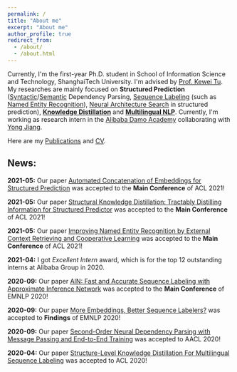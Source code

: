 ```yaml
---
permalink: /
title: "About me"
excerpt: "About me"
author_profile: true
redirect_from: 
  - /about/
  - /about.html
---
```


Currently, I'm the first-year Ph.D. student in School of Information Science and Technology, ShanghaiTech University. I'm advised by [Prof. Kewei Tu](http://faculty.sist.shanghaitech.edu.cn/faculty/tukw/). My researches are mainly focused on **Structured Prediction** ([Syntactic](https://wangxinyu0922.github.io/publication/aacl-2020-second)/[Semantic](https://wangxinyu0922.github.io/publication/acl-2019-second) Dependency Parsing, [Sequence Labeling](https://wangxinyu0922.github.io/publication/emnlp-2020-ain) (such as [Named Entity Recognition](https://wangxinyu0922.github.io/publication/acl-2021-retrieval)), [Neural Architecture Search](https://wangxinyu0922.github.io/publication/acl-2021-ace) in structured prediction), [**Knowledge Distillation**](https://wangxinyu0922.github.io/publication/acl-2021-structural) and [**Multilingual NLP**](https://wangxinyu0922.github.io/publication/acl-2020-structure). Currently, I'm working as research intern in the [Alibaba Damo Academy](http://damo.alibaba.com) collaborating with [Yong Jiang](http://jiangyong.site). 

Here are my [Publications](https://wangxinyu0922.github.io/publications/) and [CV](https://wangxinyu0922.github.io/cv/).

## News:

**2021-05:** Our paper [Automated Concatenation of Embeddings for Structured Prediction](https://wangxinyu0922.github.io/publication/acl-2021-ace) was accepted to the **Main Conference** of ACL 2021!

**2021-05:** Our paper [Structural Knowledge Distillation: Tractably Distilling Information for Structured Predictor](https://wangxinyu0922.github.io/publication/acl-2021-structural) was accepted to the **Main Conference** of ACL 2021!

**2021-05:** Our paper [Improving Named Entity Recognition by External Context Retrieving and Cooperative Learning](https://wangxinyu0922.github.io/publication/acl-2021-retrieval) was accepted to the **Main Conference** of ACL 2021!

**2021-04:** I got *Excellent Intern* award, which is for the top 12 outstanding interns at Alibaba Group in 2020. 

**2020-09:** Our paper [AIN: Fast and Accurate Sequence Labeling with Approximate Inference Network](https://wangxinyu0922.github.io/publication/emnlp-2020-ain) was accepted to the **Main Conference** of EMNLP 2020!

**2020-09:** Our paper [More Embeddings, Better Sequence Labelers?](https://wangxinyu0922.github.io/publication/emnlp-2020-empirical) was accepted to **Findings** of EMNLP 2020!

**2020-09:** Our paper [Second-Order Neural Dependency Parsing with Message Passing and End-to-End Training](https://wangxinyu0922.github.io/publication/aacl-2020-second) was accepted to AACL 2020!

**2020-04:** Our paper [Structure-Level Knowledge Distillation For Multilingual Sequence Labeling](https://wangxinyu0922.github.io/publication/acl-2020-structure) was accepted to ACL 2020!

<!-- <script type="text/javascript" id="clustrmaps" src="//cdn.clustrmaps.com/map_v2.js?d=7dXWzz_BFdF80Bt0k6e0-SW76O_S3FJ2XbK4i4aWW1s&cl=ffffff&w=a"></script> -->
<script type="text/javascript" id="clustrmaps" src="//cdn.clustrmaps.com/map_v2.js?cl=ffffff&w=a&t=tt&d=7dXWzz_BFdF80Bt0k6e0-SW76O_S3FJ2XbK4i4aWW1s"></script>